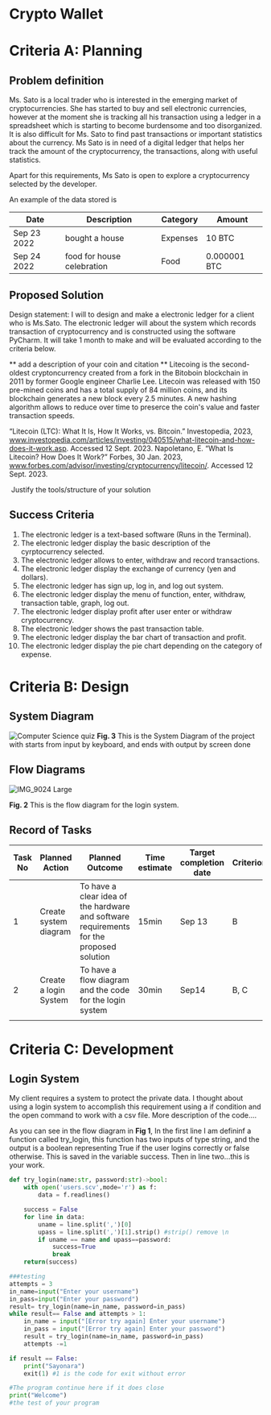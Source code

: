 # Crypto Wallet

# Criteria A: Planning

## Problem definition

Ms. Sato is a local trader who is interested in the emerging market of cryptocurrencies. She has started to buy and sell electronic currencies, however at the moment she is tracking all his transaction using a ledger in a spreadsheet which is starting to become burdensome and too disorganized. It is also difficult for Ms. Sato to find past transactions or important statistics about the currency. Ms Sato is in need of a digital ledger that helps her track the amount of the cryptocurrency, the transactions, along with useful statistics. 

Apart for this requirements, Ms Sato is open to explore a cryptocurrency selected by the developer.

An example of the data stored is 

| Date | Description | Category | Amount  |
|------|-------------|----------|---------|
| Sep 23 2022 | bought a house | Expenses | 10 BTC |
| Sep 24 2022 | food for house celebration | Food | 0.000001 BTC |


## Proposed Solution

Design statement:
I will to design and make a electronic ledger for a client who is Ms.Sato. The electronic ledger will about the system which records transaction of cryptocurrency and is constructed using the software PyCharm. It will take 1 month to make and will be evaluated according to the criteria below.

** add a description of your coin and citation **
Litecoing is the second-oldest cryptoncurrency created from a fork in the Bitoboin blockchain in 2011 by former Google engineer Charlie Lee. Litecoin was released with 150 pre-mined coins and has a total supply of 84 million coins, and its blockchain generates a new block every 2.5 minutes. A new hashing algorithm allows to reduce over time to preserce the coin's value and faster transaction speeds.

“Litecoin (LTC): What It Is, How It Works, vs. Bitcoin.” Investopedia, 2023, www.investopedia.com/articles/investing/040515/what-litecoin-and-how-does-it-work.asp. Accessed 12 Sept. 2023.
Napoletano, E. “What Is Litecoin? How Does It Work?” Forbes, 30 Jan. 2023, www.forbes.com/advisor/investing/cryptocurrency/litecoin/. Accessed 12 Sept. 2023.

‌
Justify the tools/structure of your solution

## Success Criteria
1. The electronic ledger is a text-based software (Runs in the Terminal).
2. The electronic ledger display the basic description of the cyrptocurrency selected.
3. The electronic ledger allows to enter, withdraw and record transactions.
4. The electronic ledger display the exchange of currency (yen and dollars).
5. The electronic ledger has sign up, log in, and log out system.
6. The electronic ledger display the menu of function, enter, withdraw, transaction table, graph, log out.
7. The electronic ledger display profit after user enter or withdraw cryptocurrency.
8. The electronic ledger shows the past transaction table.
9. The electronic ledger display the bar chart of transaction and profit.
10. The electronic ledger display the pie chart depending on the category of expense.

# Criteria B: Design

## System Diagram
![Computer Science quiz](https://github.com/Happa1/unit1-2024/assets/142579414/9263bde9-216f-4903-a4c3-f2d900617763)
**Fig. 3** This is the System Diagram of the project with starts from input by keyboard, and ends with output by screen done 

## Flow Diagrams
![IMG_9024 Large](https://github.com/Happa1/unit1-2024/assets/142579414/75ca2911-61da-4ece-8a17-c0245a37eb84)

**Fig. 2** This is the flow diagram for the login system.

## Record of Tasks
| Task No | Planned Action        | Planned Outcome                                                                          | Time estimate | Target completion date | Criterion |
|---------|-----------------------|------------------------------------------------------------------------------------------|---------------|------------------------|-----------|
| 1       | Create system diagram | To have a clear idea of the hardware and software requirements for the proposed solution | 15min         | Sep 13                 | B         |
| 2       | Create a login System | To have a flow diagram and the code for the login system                                 | 30min         | Sep14                  | B, C      |
|         |                       |                                                                                          |               |                        |           |

# Criteria C: Development

## Login System
My client requires a system to protect the private data. I thought about using a login system to accomplish this requirement using a if condition and the open command to work with a csv file. More description of the code....

As you can see in the flow diagram in **Fig 1**, In the first line I am defininf a function called try_login, this function has two inputs of type string, and the output is a boolean representing True if the user logins correctly or false otherwise. This is saved in the variable success. Then in line two...this is your work.
```.py
def try_login(name:str, password:str)->bool:
    with open('users.scv',mode='r') as f:
        data = f.readlines()

    success = False
    for line in data:
        uname = line.split(',')[0]
        upass = line.split(',')[1].strip() #strip() remove \n
        if uname == name and upass==password:
            success=True
            break
    return(success)

###testing
attempts = 3
in_name=input("Enter your username")
in_pass=input("Enter your password")
result= try_login(name=in_name, password=in_pass)
while result== False and attempts > 1:
    in_name = input("[Error try again] Enter your username")
    in_pass = input("[Error try again] Enter your password")
    result = try_login(name=in_name, password=in_pass)
    attempts -=1

if result == False:
    print("Sayonara")
    exit(1) #1 is the code for exit without error

#The program continue here if it does close
print("Welcome")
#the test of your program

```

